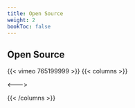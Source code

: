 ```yaml
---
title: Open Source
weight: 2
bookToc: false
---
```


## Open Source
{{< vimeo 765199999 >}}
{{< columns >}}




<--->

{{< /columns >}}


